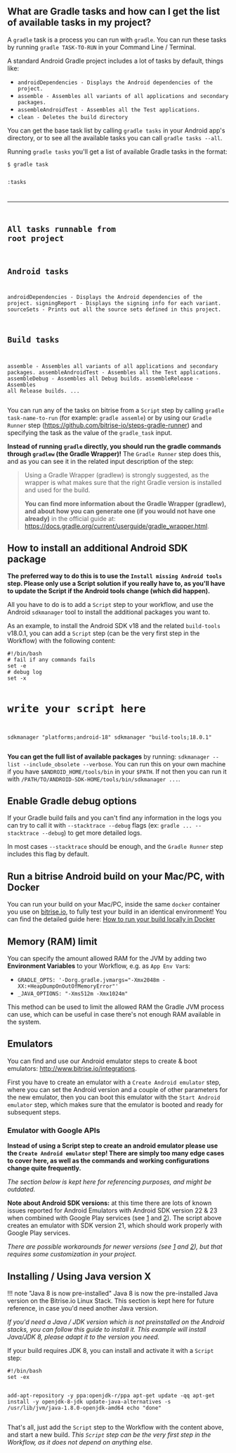 <h2>What are Gradle tasks and how can I get the list of available tasks in my project?</h2>
<p>A <code>gradle</code> task is a process you can run with <code>gradle</code>.
You can run these tasks by running <code>gradle TASK-TO-RUN</code> in your Command Line / Terminal.</p>
<p>A standard Android Gradle project includes a lot of tasks by default, things like:</p>
<ul>
<li><code>androidDependencies - Displays the Android dependencies of the project.</code></li>
<li><code>assemble - Assembles all variants of all applications and secondary packages.</code></li>
<li><code>assembleAndroidTest - Assembles all the Test applications.</code></li>
<li><code>clean - Deletes the build directory</code></li>
</ul>
<p>You can get the base task list by calling <code>gradle tasks</code> in your Android app's directory,
or to see all the available tasks you can call <code>gradle tasks --all</code>.</p>
<p>Running <code>gradle tasks</code> you'll get a list of available Gradle tasks in the format:</p>
<pre><code>$ gradle task

:tasks

------------------------------------------------------------
All tasks runnable from root project
------------------------------------------------------------

Android tasks
-------------
androidDependencies - Displays the Android dependencies of the project.
signingReport - Displays the signing info for each variant.
sourceSets - Prints out all the source sets defined in this project.

Build tasks
-----------
assemble - Assembles all variants of all applications and secondary packages.
assembleAndroidTest - Assembles all the Test applications.
assembleDebug - Assembles all Debug builds.
assembleRelease - Assembles all Release builds.
...
</code></pre>
<p>You can run any of the tasks on bitrise from a <code>Script</code> step by calling <code>gradle task-name-to-run</code> (for example: <code>gradle assemle</code>)
or by using our <code>Gradle Runner</code> step (<a href="https://github.com/bitrise-io/steps-gradle-runner">https://github.com/bitrise-io/steps-gradle-runner</a>)
and specifying the task as the value of the <code>gradle_task</code> input.</p>
<p><strong>Instead of running <code>gradle</code> directly, you should run the gradle commands through <code>gradlew</code> (the Gradle Wrapper)!</strong>
The <code>Gradle Runner</code> step does this, and as you can see it in the related input description of the step:</p>
<blockquote>
<p>Using a Gradle Wrapper (gradlew) is strongly suggested, as the wrapper is what makes sure
that the right Gradle version is installed and used for the build.</p>
<p><strong>You can find more information about the Gradle Wrapper (gradlew),
and about how you can generate one (if you would not have one already)</strong>
in the official guide at: <a href="https://docs.gradle.org/current/userguide/gradle_wrapper.html">https://docs.gradle.org/current/userguide/gradle_wrapper.html</a>.</p>
</blockquote>
<h2>How to install an additional Android SDK package</h2>
<p><strong>The preferred way to do this is to use the <code>Install missing Android tools</code> step.
Please only use a Script solution if you really have to, as you'll have to update
the Script if the Android tools change (which did happen).</strong></p>
<p>All you have to do is to add a <code>Script</code> step to your workflow,
and use the Android <code>sdkmanager</code> tool to install the additional packages you want to.</p>
<p>As an example, to install the Android SDK v18 and the related <code>build-tools</code> v18.0.1,
you can add a <code>Script</code> step (can be the very first step in the Workflow)
with the following content:</p>
<pre><code>#!/bin/bash
# fail if any commands fails
set -e
# debug log
set -x

# write your script here
sdkmanager &quot;platforms;android-18&quot;
sdkmanager &quot;build-tools;18.0.1&quot;
</code></pre>
<p><strong>You can get the full list of available packages</strong> by running:
<code>sdkmanager --list --include_obsolete --verbose</code>.
You can run this on your own machine if you have <code>$ANDROID_HOME/tools/bin</code> in your <code>$PATH</code>.
If not then you can run it with <code>/PATH/TO/ANDROID-SDK-HOME/tools/bin/sdkmanager ...</code>.</p>
<h2>Enable Gradle debug options</h2>
<p>If your Gradle build fails and you can't find any information in the logs you can try to call it with
<code>--stacktrace --debug</code> flags (ex: <code>gradle ... --stacktrace --debug</code>) to get more detailed logs.</p>
<p>In most cases <code>--stacktrace</code> should be enough, and the <code>Gradle Runner</code> step includes
this flag by default.</p>
<h2>Run a bitrise Android build on your Mac/PC, with Docker</h2>
<p>You can run your build on your Mac/PC, inside the same <code>docker</code> container you use on <a href="https://www.bitrise.io">bitrise.io</a>,
to fully test your build in an identical environment! You can find the detailed guide here:
<a href="/docker/run-your-build-locally-in-docker/">How to run your build locally in Docker</a></p>
<h2>Memory (RAM) limit</h2>
<p>You can specify the amount allowed RAM for the JVM by adding two <strong>Environment Variables</strong> to your Workflow,
e.g. as <code>App Env Var</code>s:</p>
<ul>
<li><code>GRADLE_OPTS: '-Dorg.gradle.jvmargs=&quot;-Xmx2048m -XX:+HeapDumpOnOutOfMemoryError&quot;'</code></li>
<li><code>_JAVA_OPTIONS: &quot;-Xms512m -Xmx1024m&quot;</code></li>
</ul>
<p>This method can be used to limit the allowed RAM the Gradle JVM process can use,
which can be useful in case there's not enough RAM available in the system.</p>
<h2>Emulators</h2>
<p>You can find and use our Android emulator steps to create &amp; boot emulators:
<a href="http://www.bitrise.io/integrations">http://www.bitrise.io/integrations</a>.</p>
<p>First you have to create an emulator with a <code>Create Android emulator</code> step,
where you can set the Android version and a couple of other parameters for the new emulator,
then you can boot this emulator with the <code>Start Android emulator</code> step,
which makes sure that the emulator is booted and ready for subsequent steps.</p>
<h3>Emulator with Google APIs</h3>
<p><strong>Instead of using a Script step to create an android emulator please use the <code>Create Android emulator</code> step!
There are simply too many edge cases to cover here, as well as the commands and working configurations change quite frequently.</strong></p>
<p><em>The section below is kept here for referencing purposes, and might be outdated.</em></p>
<p><strong>Note about Android SDK versions:</strong> at this time there are lots of known issues reported for Android Emulators
with Android SDK version 22 &amp; 23 when combined with Google Play services
(see <a href="http://stackoverflow.com/questions/32856919/androidstudio-emulator-wont-run-unless-you-update-google-play-services">1</a>
and <a href="https://code.google.com/p/android/issues/detail?id=176348">2</a>).
The script above creates an emulator with SDK version 21, which should work properly with Google Play services.</p>
<p><em>There are possible workarounds for newer versions
(see <a href="http://stackoverflow.com/questions/34329363/app-wont-run-unless-you-update-google-play-services-with-google-maps-api-andr">1</a>
and <a href="http://stackoverflow.com/questions/33114112/app-wont-run-unless-you-update-google-play-services">2</a>),
but that requires some customization in your project.</em></p>
<h2>Installing / Using Java version X</h2>
<p>!!! note &quot;Java 8 is now pre-installed&quot;
Java 8 is now the pre-installed Java version on the Bitrise.io Linux Stack.
This section is kept here for future reference, in case you'd need another Java version.</p>
<p><em>If you'd need a Java / JDK version which is not preinstalled on the Android stacks,
you can follow this guide to install it. This example will install Java/JDK 8,
please adapt it to the version you need.</em></p>
<p>If your build requires JDK 8, you can install and activate it with a <code>Script</code> step:</p>
<pre><code>#!/bin/bash
set -ex

add-apt-repository -y ppa:openjdk-r/ppa
apt-get update -qq
apt-get install -y openjdk-8-jdk
update-java-alternatives -s /usr/lib/jvm/java-1.8.0-openjdk-amd64
echo &quot;done&quot;
</code></pre>
<p>That's all, just add the <code>Script</code> step to the Workflow with the content above,
and start a new build. <em>This <code>Script</code> step can be the very first step in the Workflow,
as it does not depend on anything else.</em></p>
